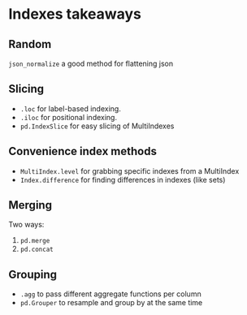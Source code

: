# Indexes takeaways

## Random

`json_normalize` a good method for flattening json

## Slicing

- `.loc` for label-based indexing.
- `.iloc` for positional indexing.
- `pd.IndexSlice` for easy slicing of MultiIndexes

## Convenience index methods

- `MultiIndex.level` for grabbing specific indexes from a MultiIndex
- `Index.difference` for finding differences in indexes (like sets)

## Merging

Two ways:

1. `pd.merge`
2. `pd.concat`

## Grouping

- `.agg` to pass different aggregate functions per column
- `pd.Grouper` to resample and group by at the same time
